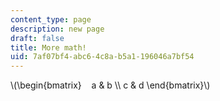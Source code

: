 ```yaml
---
content_type: page
description: new page
draft: false
title: More math!
uid: 7af07bf4-abc6-4c8a-b5a1-196046a7bf54
---
```

\\(\begin{bmatrix}    a & b \\\\ c & d \end{bmatrix}\\)